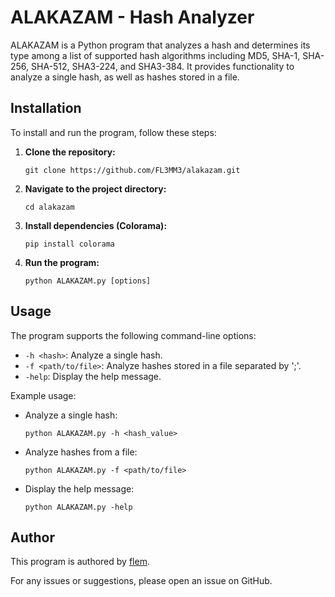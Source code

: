 # ALAKAZAM - Hash Analyzer

ALAKAZAM is a Python program that analyzes a hash and determines its type among a list of supported hash algorithms including MD5, SHA-1, SHA-256, SHA-512, SHA3-224, and SHA3-384. It provides functionality to analyze a single hash, as well as hashes stored in a file.

## Installation

To install and run the program, follow these steps:

1. **Clone the repository:**
    
    
    `git clone https://github.com/FL3MM3/alakazam.git`
    
2. **Navigate to the project directory:**
    
    
    `cd alakazam`
    
3. **Install dependencies (Colorama):**
    
    
    `pip install colorama`
    
4. **Run the program:**
    
    
    `python ALAKAZAM.py [options]`
    

## Usage

The program supports the following command-line options:

- `-h <hash>`: Analyze a single hash.
- `-f <path/to/file>`: Analyze hashes stored in a file separated by ';'.
- `-help`: Display the help message.

Example usage:

- Analyze a single hash:
    
    
    `python ALAKAZAM.py -h <hash_value>`
    
- Analyze hashes from a file:
    
    
    `python ALAKAZAM.py -f <path/to/file>`
    
- Display the help message:
    
    
    `python ALAKAZAM.py -help`
    

## Author

This program is authored by [flem](https://github.com/FL3MM3).

For any issues or suggestions, please open an issue on GitHub.
